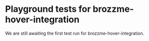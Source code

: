 # Playground tests for brozzme-hover-integration
We are still awaiting the first test run for brozzme-hover-integration.
